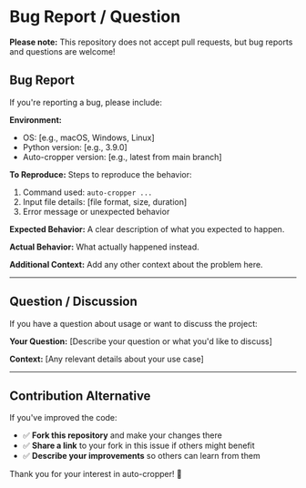 # Bug Report / Question

**Please note:** This repository does not accept pull requests, but bug reports and questions are welcome!

## Bug Report
If you're reporting a bug, please include:

**Environment:**
- OS: [e.g., macOS, Windows, Linux]
- Python version: [e.g., 3.9.0]
- Auto-cropper version: [e.g., latest from main branch]

**To Reproduce:**
Steps to reproduce the behavior:
1. Command used: `auto-cropper ...`
2. Input file details: [file format, size, duration]
3. Error message or unexpected behavior

**Expected Behavior:**
A clear description of what you expected to happen.

**Actual Behavior:**
What actually happened instead.

**Additional Context:**
Add any other context about the problem here.

---

## Question / Discussion
If you have a question about usage or want to discuss the project:

**Your Question:**
[Describe your question or what you'd like to discuss]

**Context:**
[Any relevant details about your use case]

---

## Contribution Alternative
If you've improved the code:
- ✅ **Fork this repository** and make your changes there
- ✅ **Share a link** to your fork in this issue if others might benefit
- ✅ **Describe your improvements** so others can learn from them

Thank you for your interest in auto-cropper! 🚀

